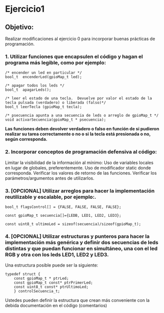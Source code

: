 # Ejercicio1

## Objetivo:
Realizar modificaciones al ejercicio 0 para incorporar buenas prácticas de programación.

### 1. Utilizar funciones que encapsulen el código y hagan el programa más legible, como por ejemplo:

	/* encender un led en particular */
	bool_t  encenderLed(gpioMap_t led);
	
	/* apagar todos los leds */
	bool_t  apagarLeds();  
	
	/* leer el estado de una tecla.  Devuelve por valor el estado de la tecla pulsada (verdadero) o liberada (falso)*/
	bool_t leerTecla (gpioMap_t tecla);  
	
	/* psecuencia apunta a una secuencia de leds o arreglo de gpioMap_t */
	void activarSecuencia(gpioMap_t * psecuencia); 
	
**Las funciones deben devolver verdadero o falso en función de si pudieron realizar su tarea correctamente o no o si la tecla está presionada o no, según corresponda.**

### 2. Incorporar conceptos de programación defensiva al código:

Limitar la visibilidad de la información al mínimo: 
	Uso de variables locales en lugar de globales, preferentemente.
	Uso de modificador static donde corresponda.
	Verificar los valores de retorno de las funciones.
	Verificar los parámetros/argumentos antes de utilizarlos.

### 3. [OPCIONAL] Utilizar arreglos para hacer la implementación reutilizable y escalable, por ejemplo:.

	bool_t flagsControl[] = {FALSE, FALSE, FALSE, FALSE};

	const gpioMap_t secuencia[]={LEDB, LED1, LED2, LED3};

	const uint8_t ultimoLed = sizeof(secuencia)/sizeof(gpioMap_t);
 
### 4. [OPCIONAL] Utilizar estructuras y punteros para hacer la implementación más genérica y definir dos secuencias de leds distintas y que puedan funcionar en simultáneo, una con el led RGB y otra con los leds LED1, LED2 y LED3.

Una estructura posible puede ser la siguiente:


	typedef struct {
		const gpioMap_t * ptrLed;	
		const gpioMap_t const* ptrPrimerLed;
		const uint8_t const* ptrUltimoLed;
		} controlSecuencia_t;

Ustedes pueden definir la estructura que crean más conveniente con la debida documentación en el código (comentarios)

